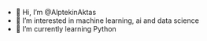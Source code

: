 - 👋 Hi, I’m @AlptekinAktas
- 👀 I’m interested in machine learning, ai and data science
- 🌱 I’m currently learning Python

<!---
AlptekinAktas/AlptekinAktas is a ✨ special ✨ repository because its `README.md` (this file) appears on your GitHub profile.
You can click the Preview link to take a look at your changes.
--->

